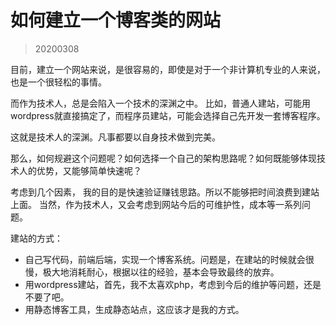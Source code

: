 # 如何建立一个博客类的网站
> 20200308


目前，建立一个网站来说，是很容易的，即使是对于一个非计算机专业的人来说，也是一个很轻松的事情。


而作为技术人，总是会陷入一个技术的深渊之中。
比如，普通人建站，可能用wordpress就直接搞定了，而程序员建站，可能会选择自己先开发一套博客程序。

这就是技术人的深渊。凡事都要以自身技术做到完美。


那么，如何规避这个问题呢？如何选择一个自己的架构思路呢？如何既能够体现技术人的优势，又能够简单快速呢？


考虑到几个因素，
我的目的是快速验证赚钱思路。所以不能够把时间浪费到建站上面。
当然，作为技术人，又会考虑到网站今后的可维护性，成本等一系列问题。

建站的方式：
- 自己写代码，前端后端，实现一个博客系统。问题是，在建站的时候就会很慢，极大地消耗耐心，根据以往的经验，基本会导致最终的放弃。
- 用wordpress建站，首先，我不太喜欢php，考虑到今后的维护等问题，还是不要了吧。
- 用静态博客工具，生成静态站点，这应该才是我的方式。
